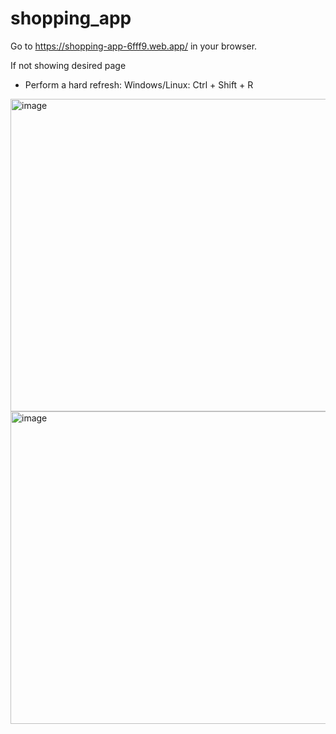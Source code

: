 # shopping_app

Go to https://shopping-app-6fff9.web.app/ in your browser.

If not showing desired page
- Perform a hard refresh:
    Windows/Linux: Ctrl + Shift + R

<img width="1000" height="500" alt="image" src="https://github.com/user-attachments/assets/40aa3f23-062e-417a-917b-4352e5c1ea9a" />

<img width="1000" height="500" alt="image" src="https://github.com/user-attachments/assets/184d0e80-ae6b-4738-85ba-f09ff2ddeaa2" />



